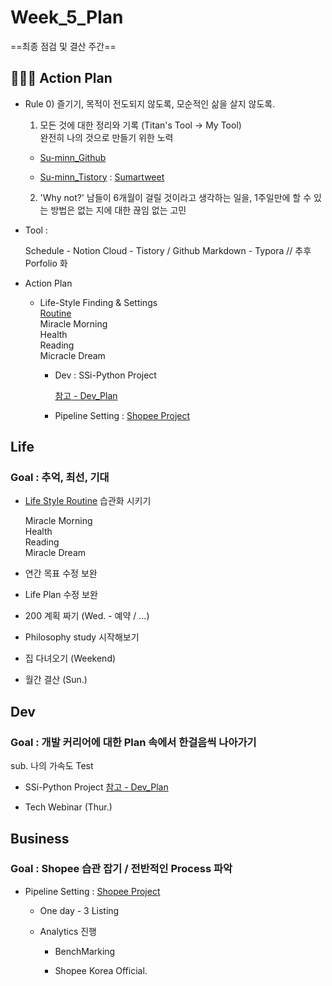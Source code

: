 

# Week_5_Plan

==최종 점검 및 결산 주간==



## 🤹🏻‍♂️ Action Plan



- Rule
  0) 즐기기, 목적이 전도되지 않도록, 모순적인 삶을 살지 않도록.  
  1) 모든 것에 대한 정리와 기록 (Titan's Tool -> My Tool)  
  완전히 나의 것으로 만들기 위한 노력

  - [Su-minn_Github](https://github.com/Su-minn)

  - [Su-minn_Tistory](https://sumartweet.tistory.com/) : [Sumartweet](https://sumartweet.tistory.com/)

  2) 'Why not?'
  남들이 6개월이 걸릴 것이라고 생각하는 일을, 1주일만에 할 수 있는 방법은 없는 지에 대한 끊임 없는 고민



- Tool : 

  Schedule - Notion
  Cloud - Tistory / Github
  Markdown - Typora
  // 추후 Porfolio 화

  

- Action Plan

  - Life-Style Finding & Settings  
    [Routine](/Users/sjeon/Desktop/For_min/Plan/Routine.md)  
    	Miracle Morning  
    	Health  
    	Reading  
    	Micracle Dream    

    - Dev
      : SSi-Python Project

      [참고 - Dev_Plan](/Users/sjeon/Desktop/For_min/Dev_Place/Dev_plan.md)

      

    - Pipeline Setting
      : [Shopee Project](/Users/sjeon/Desktop/Online_Business/Shopee/Doc/Shopee_Business_Management.md)



## Life



### Goal : 추억, 최선, 기대



- [Life Style Routine](/Users/sjeon/Desktop/For_min/Plan/Routine.md) 습관화 시키기

  Miracle Morning  
  Health  
  Reading  
  Miracle Dream  

- 연간 목표 수정 보완

- Life Plan 수정 보완

- 200 계획 짜기 (Wed. - 예약 / ...)

- Philosophy study 시작해보기

- 집 다녀오기 (Weekend)

- 월간 결산 (Sun.)

  



## Dev



### Goal : 개발 커리어에 대한 Plan 속에서 한걸음씩 나아가기 

sub. 나의 가속도 Test



- SSi-Python Project
  [참고 - Dev_Plan](/Users/sjeon/Desktop/For_min/Dev_Place/Dev_plan.md)

- Tech Webinar (Thur.)



## Business



### Goal : Shopee 습관 잡기 / 전반적인 Process 파악



- Pipeline Setting
  : [Shopee Project](/Users/sjeon/Desktop/Online_Business/Shopee/Doc/Shopee_Business_Management.md)
  - One day - 3 Listing

  - Analytics 진행

    - BenchMarking

    - Shopee Korea Official.